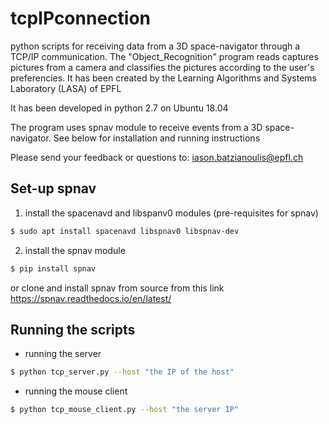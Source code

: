 # tcpIPconnection
python scripts for receiving data from a 3D space-navigator through a TCP/IP communication.
The "Object_Recognition" program reads captures pictures from a camera and classifies the pictures according to the user's preferencies. 
It has been created by the Learning Algorithms and Systems Laboratory (LASA) of EPFL

It has been developed in python 2.7 on Ubuntu 18.04

The program uses spnav module to receive events from a 3D space-navigator. See below for installation and running instructions


Please send your feedback or questions to:      iason.batzianoulis@epfl.ch


## Set-up spnav

1) install the spacenavd and libspanv0 modules (pre-requisites for spnav)

```bash
$ sudo apt install spacenavd libspnav0 libspnav-dev
```

2) install the spnav module

```bash
$ pip install spnav
```

or clone and install spnav from source from this link
https://spnav.readthedocs.io/en/latest/


## Running the scripts

- running the server

```bash
$ python tcp_server.py --host "the IP of the host"
```

- running the mouse client

```bash
$ python tcp_mouse_client.py --host "the server IP"
```
